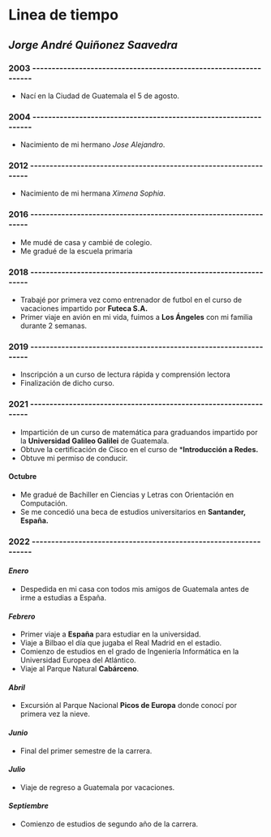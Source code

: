 # Linea de tiempo 

## *Jorge André Quiñonez Saavedra*

### 2003 -----------------------------------------------------------------

* Nací en la Ciudad de Guatemala el 5 de agosto.

### 2004 -----------------------------------------------------------------

* Nacimiento de mi hermano *Jose Alejandro*.

### 2012 -----------------------------------------------------------------

* Nacimiento de mi hermana *Ximena Sophia*.

### 2016 -----------------------------------------------------------------

* Me mudé de casa y cambié de colegio.
* Me gradué de la escuela primaria

### 2018 -----------------------------------------------------------------

* Trabajé por primera vez como entrenador de futbol en el curso de vacaciones impartido por **Futeca S.A.**
* Primer viaje en avión en mi vida, fuimos a **Los Ángeles** con mi familia durante 2 semanas.

### 2019 -----------------------------------------------------------------

* Inscripción a un curso de lectura rápida y comprensión lectora
* Finalización de dicho curso.

### 2021 -----------------------------------------------------------------

* Impartición de un curso de matemática para graduandos impartido por la **Universidad Galileo Galilei** de Guatemala.
* Obtuve la certificación de Cisco en el curso de ***Introducción a Redes.**
* Obtuve mi permiso de conducir.

#### Octubre
* Me gradué de Bachiller en Ciencias y Letras con Orientación en Computación.
* Se me concedió una beca de estudios universitarios en **Santander, España.**

### 2022 -----------------------------------------------------------------

#### *Enero*

* Despedida en mi casa con todos mis amigos de Guatemala antes de irme a estudias a España.

#### *Febrero*

* Primer viaje a **España** para estudiar en la universidad.
* Viaje a Bilbao el día que jugaba el Real Madrid en el estadio.
* Comienzo de estudios en el grado de Ingeniería Informática en la Universidad Europea del Atlántico.
* Viaje al Parque Natural **Cabárceno**.

#### *Abril*

* Excursión al Parque Nacional **Picos de Europa** donde conocí por primera vez la nieve.

#### *Junio*

* Final del primer semestre de la carrera.

#### *Julio*

* Viaje de regreso a Guatemala por vacaciones.

#### *Septiembre*

* Comienzo de estudios de segundo año de la carrera.
